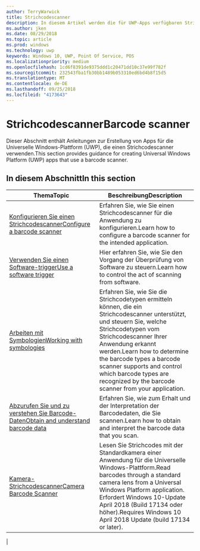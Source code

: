 ```yaml
---
author: TerryWarwick
title: Strichcodescanner
description: In diesem Artikel werden die für UWP-Apps verfügbaren Strichcodescanner-Features aufgeführt, sowie die Links zu den Anleitungen für ihre Verwendung.
ms.author: jken
ms.date: 08/29/2018
ms.topic: article
ms.prod: windows
ms.technology: uwp
keywords: Windows 10, UWP, Point Of Service, POS
ms.localizationpriority: medium
ms.openlocfilehash: 1cd6f8391de9375ddd1c20471dd10c37e99f782f
ms.sourcegitcommit: 232543fba1fb30bb1489b053310ed6bd4b8f15d5
ms.translationtype: MT
ms.contentlocale: de-DE
ms.lasthandoff: 09/25/2018
ms.locfileid: "4173643"
---
```

# <a name="barcode-scanner"></a><span data-ttu-id="006e5-104">Strichcodescanner</span><span class="sxs-lookup"><span data-stu-id="006e5-104">Barcode scanner</span></span>

<span data-ttu-id="006e5-105">Dieser Abschnitt enthält Anleitungen zur Erstellung von Apps für die Universelle Windows-Plattform (UWP), die einen Strichcodescanner verwenden.</span><span class="sxs-lookup"><span data-stu-id="006e5-105">This section provides guidance for creating Universal Windows Platform (UWP) apps that use a barcode scanner.</span></span>

## <a name="in-this-section"></a><span data-ttu-id="006e5-106">In diesem Abschnitt</span><span class="sxs-lookup"><span data-stu-id="006e5-106">In this section</span></span>

|<span data-ttu-id="006e5-107">Thema</span><span class="sxs-lookup"><span data-stu-id="006e5-107">Topic</span></span> |<span data-ttu-id="006e5-108">Beschreibung</span><span class="sxs-lookup"><span data-stu-id="006e5-108">Description</span></span> |
|------|------------|
| [<span data-ttu-id="006e5-109">Konfigurieren Sie einen Strichcodescanner</span><span class="sxs-lookup"><span data-stu-id="006e5-109">Configure a barcode scanner</span></span>](../devices-sensors/pos-barcodescanner-configure.md)  | <span data-ttu-id="006e5-110">Erfahren Sie, wie Sie einen Strichcodescanner für die Anwendung zu konfigurieren.</span><span class="sxs-lookup"><span data-stu-id="006e5-110">Learn how to configure a barcode scanner for the intended application.</span></span> |
| [<span data-ttu-id="006e5-111">Verwenden Sie einen Software-trigger</span><span class="sxs-lookup"><span data-stu-id="006e5-111">Use a software trigger</span></span>](../devices-sensors/pos-barcodescanner-software-trigger.md) | <span data-ttu-id="006e5-112">Hier erfahren Sie, wie Sie den Vorgang der Überprüfung von Software zu steuern.</span><span class="sxs-lookup"><span data-stu-id="006e5-112">Learn how to control the act of scanning from software.</span></span> |
| [<span data-ttu-id="006e5-113">Arbeiten mit Symbologien</span><span class="sxs-lookup"><span data-stu-id="006e5-113">Working with symbologies</span></span>](pos-barcodescanner-symbologies.md) | <span data-ttu-id="006e5-114">Erfahren Sie, wie Sie die Strichcodetypen ermitteln können, die ein Strichcodescanner unterstützt, und steuern Sie, welche Strichcodetypen vom Strichcodescanner Ihrer Anwendung erkannt werden.</span><span class="sxs-lookup"><span data-stu-id="006e5-114">Learn how to determine the  barcode types a barcode scanner supports and control which barcode types are recognized by the barcode scanner from your application.</span></span> |
| [<span data-ttu-id="006e5-115">Abzurufen Sie und zu verstehen Sie Barcode-Daten</span><span class="sxs-lookup"><span data-stu-id="006e5-115">Obtain and understand barcode data</span></span>](pos-barcodescanner-scan-data.md) | <span data-ttu-id="006e5-116">Erfahren Sie, wie zum Erhalt und der Interpretation der Barcodedaten, die Sie scannen.</span><span class="sxs-lookup"><span data-stu-id="006e5-116">Learn how to obtain and interpret the barcode data that you scan.</span></span> |
| [<span data-ttu-id="006e5-117">Kamera-Strichcodescanner</span><span class="sxs-lookup"><span data-stu-id="006e5-117">Camera Barcode Scanner</span></span>](pos-camerabarcode.md) | <span data-ttu-id="006e5-118">Lesen Sie Strichcodes mit der Standardkamera einer Anwendung für die Universelle Windows-Plattform.</span><span class="sxs-lookup"><span data-stu-id="006e5-118">Read barcodes through a standard camera lens from a Universal Windows Platform application.</span></span> <span data-ttu-id="006e5-119">Erfordert Windows 10-Update April 2018 (Build 17134 oder höher).</span><span class="sxs-lookup"><span data-stu-id="006e5-119">Requires Windows 10 April 2018 Update (build 17134 or later).</span></span> |
|
 
